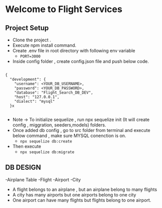 # Welcome to Flight Services

## Project Setup
- Clone the project .
- Execute npm install command.
- Create .env file in root directory with following env variable 
    - `PORT=3000`
- Inside config folder , create config.json file and push below code.

```

{
  "development": {
    "username": <YOUR_DB_USERNAME>,
    "password": <YOUR_DB_PASSWORD>,
    "database": "Flight_Search_DB_DEV",
    "host": "127.0.0.1",
    "dialect": "mysql"
  }x


```
- Note -> To initialize sequelize , run npx sequelize init (It will create config , miggration, seeders,models) folders.
- Once added db config , go to src folder from terminal and execute below command , make sure MYSQL conenction is on.
    - `npx sequelize db:create`
- Then execute
    - `npx sequelize db:migrate`


## DB DESIGN
 -Airplane Table
 -Flight
 -Airport
 -City

 - A flight belongs to an airplane , but an airplane belong to many flights
 - A city has many airports but one airports belong to one city
 - One airport can have many flights but flights belong to one airport.